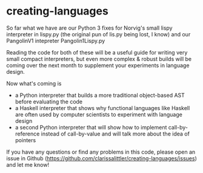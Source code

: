 # creating-languages
So far what we have are our Python 3 fixes for Norvig's small lispy interpreter in lispy.py (the original pun of lis.py being lost, I know) and our PangolinV1 intepreter Pangolin1Lispy.py

Reading the code for both of these will be a useful guide for writing very small compact interpreters, but even more complex & robust builds will be coming over the next month to supplement your experiments in language design.

Now what's coming is
+ a Python interpreter that builds a more traditional object-based AST before evaluating the code
+ a Haskell interpreter that shows why functional languages like Haskell are often used by computer scientists to experiment with language design
+ a second Python interpreter that will show how to implement call-by-reference instead of call-by-value and will talk more about the idea of pointers

If you have any questions or find any problems in this code, please open an issue in Github (https://github.com/clarissalittler/creating-languages/issues) and let me know! 